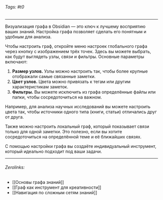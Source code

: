 ###### Tags:  #t0
___
Визуализация графа в Obsidian — это ключ к лучшему восприятию ваших знаний. Настройка графа позволяет сделать его понятным и удобным для анализа.

Чтобы настроить граф, откройте меню настроек глобального графа через кнопку с изображением трёх точек. Здесь вы можете выбрать, как будут выглядеть узлы, связи и фильтры. Основные параметры включают:

1. **Размер узлов.** Узлы можно настроить так, чтобы более крупные отображали самые связанные заметки.
2. **Цвет узлов.** Цвета можно привязать к тегам или другим характеристикам заметок.
3. **Фильтры.** Вы можете исключить из графа определённые файлы или папки, чтобы сосредоточиться на важном.

Например, для анализа научных исследований вы можете настроить цвета так, чтобы источники одного типа (книги, статьи) отличались друг от друга.

Также можно настроить локальный граф, который показывает связи только для одной заметки. Это полезно, если вы хотите сосредоточиться на определённой теме и её ближайших связях.

С помощью настройки графа вы создаёте индивидуальный инструмент, который идеально подходит под ваши задачи.
___
###### Zerolinks: 
- [[Основы графа знаний]]
- [[Граф как инструмент для креативности]]
- [[Навигация по сложным сетям знаний]]